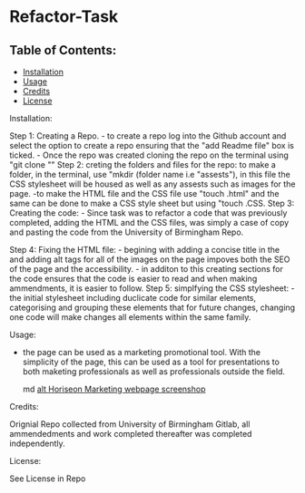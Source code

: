 # Refactor-Task

## Table of Contents: 
* [Installation](#installation)
* [Usage](#usage)
* [Credits](#credits)
* [License](#license)


Installation: 

Step 1: Creating a Repo. 
    - to create a repo log into the Github account and select the option to create a repo ensuring that the "add Readme file" box is ticked. 
    - Once the repo was created cloning the repo on the terminal using "git clone "<SSH link>"
Step 2: creting the folders and files for the repo:
    to make a folder, in the terminal, use "mkdir (folder name i.e "assests"), in this file the CSS stylesheet will be housed as well as any assests such as images for the page. 
    -to make the HTML file and the CSS file use "touch <file name>.html" and the same can be done to make a CSS style sheet but using "touch <file name>.CSS. 
Step 3: Creating the code: 
    - Since task was to refactor a code that was previously completed, adding the HTML and the CSS files, was simply a case of copy and pasting the code from the University of Birmingham Repo. 

Step 4: Fixing the HTML file: 
    - begining with adding a concise title in the <head> and adding alt tags for all of the images on the page impoves both the SEO of the page and the accessibility. 
    - in additon to this creating sections for the code ensures that the code is easier to read and when making ammendments, it is easier to follow. 
Step 5: simplfying the CSS stylesheet: 
    -the initial stylesheet including duclicate code for similar elements, categorising and grouping these elements that for future changes, changing one code will make changes all elements within the same family. 


Usage: 

 - the page can be used as a marketing promotional tool. With the simplicity of the page, this can be used as a tool for presentations to both maketing professionals as well as professionals outside the field.

    md
    [alt Horiseon Marketing webpage screenshop](./assests/images/01-html-css-git-challenge-demo.png)

Credits: 

Orignial Repo collected from University of Birmingham Gitlab, all ammendedments and work completed thereafter was completed independently.

License:

See License in Repo
